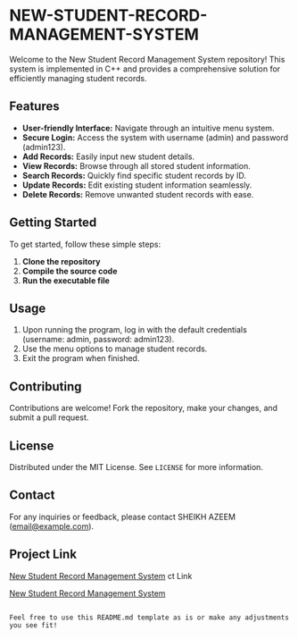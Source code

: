 # NEW-STUDENT-RECORD-MANAGEMENT-SYSTEM

Welcome to the New Student Record Management System repository! This system is implemented in C++ and provides a comprehensive solution for efficiently managing student records.

## Features

- **User-friendly Interface:** Navigate through an intuitive menu system.
- **Secure Login:** Access the system with username (admin) and password (admin123).
- **Add Records:** Easily input new student details.
- **View Records:** Browse through all stored student information.
- **Search Records:** Quickly find specific student records by ID.
- **Update Records:** Edit existing student information seamlessly.
- **Delete Records:** Remove unwanted student records with ease.

## Getting Started

To get started, follow these simple steps:

1. **Clone the repository**
2. **Compile the source code**
3. **Run the executable file**

## Usage

1. Upon running the program, log in with the default credentials (username: admin, password: admin123).
2. Use the menu options to manage student records.
3. Exit the program when finished.

## Contributing

Contributions are welcome! Fork the repository, make your changes, and submit a pull request.

## License

Distributed under the MIT License. See `LICENSE` for more information.

## Contact

For any inquiries or feedback, please contact SHEIKH AZEEM (email@example.com).

## Project Link

[New Student Record Management System](https://github.com/Sheikhazeemgit/NEW-STUDENT-RECORD-MANAGEMENT-SYSTEM)
ct Link

[New Student Record Management System](https://github.com/Sheikhazeemgit/NEW-STUDENT-RECORD-MANAGEMENT-SYSTEM)

```

Feel free to use this README.md template as is or make any adjustments you see fit!
